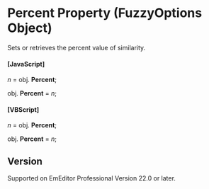 # Percent Property (FuzzyOptions Object)

Sets or retrieves the percent value of similarity.

#### \[JavaScript\]

_n_ = obj. **Percent**;

obj. **Percent** = _n_;

#### \[VBScript\]

_n_ = obj. **Percent**;

obj. **Percent** = _n_;

## Version

Supported on EmEditor Professional Version 22.0 or later.